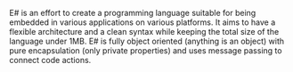 E# is an effort to create a programming language suitable for being embedded in various applications on various platforms.
It aims to have a flexible architecture and a clean syntax while keeping the total size of the language under 1MB.
E# is fully object oriented (anything is an object) with pure encapsulation (only private properties) and uses message passing to connect code actions.